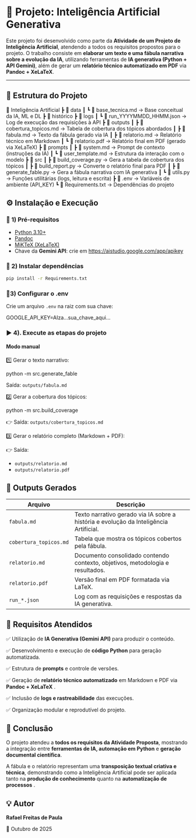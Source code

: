 # 🤖 Projeto: Inteligência Artificial Generativa

Este projeto foi desenvolvido como parte da **Atividade de um Projeto de Inteligência Artificial**, atendendo a todos os requisitos propostos para o projeto.
O trabalho consiste em **elaborar um texto e uma fábula narrativa sobre a evolução da IA**, utilizando ferramentas de **IA generativa (Python + API Gemini)**, além de gerar um **relatório técnico automatizado em PDF** via **Pandoc + XeLaTeX**.

---

## 📁 Estrutura do Projeto

📂 Inteligência Artificial
 ┣ 📂 data
 ┃ ┗ 📄 base_tecnica.md → Base conceitual da IA, ML e DL
 ┣ 📂 histórico
 ┣ 📂 logs
 ┃ ┗ 📄 run_YYYYMMDD_HHMM.json → Log de execução das requisições à API
 ┣ 📂 outputs
 ┃ ┣ 📄 cobertura_topicos.md → Tabela de cobertura dos tópicos abordados
 ┃ ┣ 📄 fabula.md → Texto da fábula gerado via IA
 ┃ ┣ 📄 relatorio.md → Relatório técnico em Markdown
 ┃ ┗ 📄 relatorio.pdf → Relatório final em PDF (gerado via XeLaTeX)
 ┣ 📂 prompts
 ┃ ┣ 📄 system.md → Prompt de contexto (instruções da IA)
 ┃ ┗ 📄 user_template.md → Estrutura da interação com o modelo
 ┣ 📂 src
 ┃ ┣ 📄 build_coverage.py → Gera a tabela de cobertura dos tópicos
 ┃ ┣ 📄 build_report.py → Converte o relatório final para PDF
 ┃ ┣ 📄 generate_fable.py → Gera a fábula narrativa com IA generativa
 ┃ ┗ 📄 utils.py → Funções utilitárias (logs, leitura e escrita)
 ┣ 📄 .env → Variáveis de ambiente (API_KEY)
 ┗ 📄 Requirements.txt → Dependências do projeto

## ⚙️ Instalação e Execução

### 🧩 1) Pré-requisitos

- [Python 3.10+](https://www.python.org/downloads/)
- [Pandoc](https://pandoc.org/installing.html)
- [MiKTeX (XeLaTeX)](https://miktex.org/download)
- Chave da **Gemini API**: crie em https://aistudio.google.com/app/apikey

### 🧰 2) Instalar dependências

```bash
pip install -r Requirements.txt
```

### 🔑3) Configurar o .env

Crie um arquivo `.env` na raiz com sua chave:

GOOGLE_API_KEY=AIza...sua_chave_aqui...

### ▶️ 4). Execute as etapas do projeto

#### Modo manual

1️⃣ Gerar o texto narrativo:

python -m src.generate_fable

Saída: `outputs/fabula.md`

2️⃣ Gerar a cobertura dos tópicos:

python -m src.build_coverage

👉 Saída: `outputs/cobertura_topicos.md`

3️⃣ Gerar o relatório completo (Markdown + PDF):

👉 Saída:

* `outputs/relatorio.md`
* `outputs/relatorio.pdf`

## 🧾 Outputs Gerados

| Arquivo                  | Descrição                                                                               |
| ------------------------ | ----------------------------------------------------------------------------------------- |
| `fabula.md`            | Texto narrativo gerado via IA sobre a história e evolução da Inteligência Artificial. |
| `cobertura_topicos.md` | Tabela que mostra os tópicos cobertos pela fábula.                                      |
| `relatorio.md`         | Documento consolidado contendo contexto, objetivos, metodologia e resultados.             |
| `relatorio.pdf`        | Versão final em PDF formatada via LaTeX.                                                 |
| `run_*.json`           | Log com as requisições e respostas da IA generativa.                                    |

## 📘 Requisitos Atendidos

✅ Utilização de **IA Generativa (Gemini API)** para produzir o conteúdo.

✅ Desenvolvimento e execução de **código Python** para geração automatizada.

✅ Estrutura de **prompts** e controle de versões.

✅ Geração de **relatório técnico automatizado** em Markdown e PDF via  **Pandoc + XeLaTeX** .

✅ Inclusão de **logs e rastreabilidade** das execuções.

✅ Organização modular e reprodutível do projeto.

## 🧠 Conclusão

O projeto atendeu a  **todos os requisitos da Atividade Proposta**, mostrando a integração entre **ferramentas de IA, automação em Python** e  **geração documental científica**.

A fábula e o relatório representam uma  **transposição textual criativa e técnica**, demonstrando como a Inteligência Artificial pode ser aplicada tanto na **produção de conhecimento** quanto na  **automatização de processos** .

## 💡 Autor

**Rafael Freitas de Paula**

📅 Outubro de 2025
